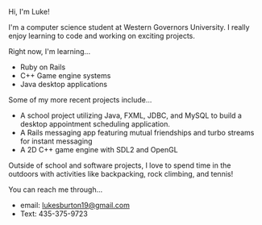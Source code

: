 Hi, I'm Luke!

I'm a computer science student at Western Governors University. I really enjoy learning to code and working on exciting projects.


Right now, I'm learning...
- Ruby on Rails 
- C++ Game engine systems
- Java desktop applications

Some of my more recent projects include...
- A school project utilizing Java, FXML, JDBC, and MySQL to build a desktop appointment scheduling application.
- A Rails messaging app featuring mutual friendships and turbo streams for instant messaging
- A 2D C++ game engine with SDL2 and OpenGL

Outside of school and software projects, I love to spend time in the outdoors with activities like backpacking, rock climbing, and tennis!

You can reach me through...
- email: lukesburton19@gmail.com
- Text: 435-375-9723
